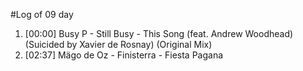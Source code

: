 #Log of 09 day

1. [00:00] Busy P - Still Busy - This Song (feat. Andrew Woodhead) (Suicided by Xavier de Rosnay) (Original Mix)
1. [02:37] Mägo de Oz - Finisterra - Fiesta Pagana
